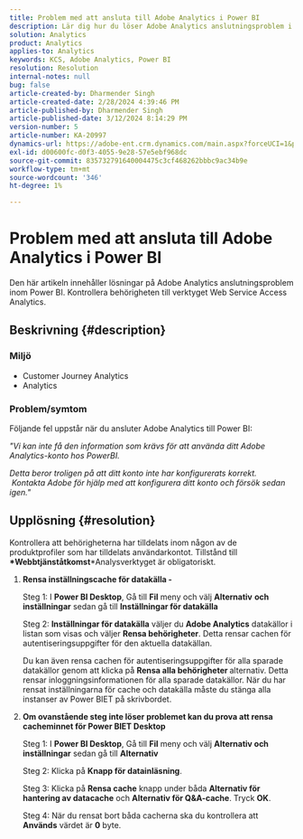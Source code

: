```yaml
---
title: Problem med att ansluta till Adobe Analytics i Power BI
description: Lär dig hur du löser Adobe Analytics anslutningsproblem i Power BI. Kontrollera behörigheten till verktyget Web Service Access Analytics.
solution: Analytics
product: Analytics
applies-to: Analytics
keywords: KCS, Adobe Analytics, Power BI
resolution: Resolution
internal-notes: null
bug: false
article-created-by: Dharmender Singh
article-created-date: 2/28/2024 4:39:46 PM
article-published-by: Dharmender Singh
article-published-date: 3/12/2024 8:14:29 PM
version-number: 5
article-number: KA-20997
dynamics-url: https://adobe-ent.crm.dynamics.com/main.aspx?forceUCI=1&pagetype=entityrecord&etn=knowledgearticle&id=d3a875f5-57d6-ee11-9079-6045bd006295
exl-id: d00600fc-d0f3-4055-9e28-57e5ebf968dc
source-git-commit: 835732791640004475c3cf468262bbbc9ac34b9e
workflow-type: tm+mt
source-wordcount: '346'
ht-degree: 1%

---
```


# Problem med att ansluta till Adobe Analytics i Power BI


Den här artikeln innehåller lösningar på Adobe Analytics anslutningsproblem inom Power BI. Kontrollera behörigheten till verktyget Web Service Access Analytics.

## Beskrivning {#description}


### <b>Miljö</b>

- Customer Journey Analytics
- Analytics 




### <b>Problem/symtom</b>

Följande fel uppstår när du ansluter Adobe Analytics till Power BI:



*&quot;Vi kan inte få den information som krävs för att använda ditt Adobe Analytics-konto hos PowerBI.*

*Detta beror troligen på att ditt konto inte har konfigurerats korrekt.  Kontakta Adobe för hjälp med att konfigurera ditt konto och försök sedan igen.&quot;*


## Upplösning {#resolution}

Kontrollera att behörigheterna har tilldelats inom någon av de produktprofiler som har tilldelats användarkontot. Tillstånd till <b>*Webbtjänståtkomst</b>*Analysverktyget är obligatoriskt.<br>


1. <b>Rensa inställningscache för datakälla - </b>

   Steg 1: I <b>Power BI Desktop</b>, Gå till <b>Fil</b> meny och välj <b>Alternativ</b> <b>och inställningar</b> sedan gå till <b>Inställningar för datakälla</b>

   Steg 2: <b>Inställningar för datakälla</b> väljer du <b>Adobe Analytics</b> datakällor i listan som visas och väljer <b>Rensa behörigheter</b>. Detta rensar cachen för autentiseringsuppgifter för den aktuella datakällan.

   Du kan även rensa cachen för autentiseringsuppgifter för alla sparade datakällor genom att klicka på <b>Rensa alla behörigheter </b>alternativ. Detta rensar inloggningsinformationen för alla sparade datakällor.
När du har rensat inställningarna för cache och datakälla måste du stänga alla instanser av Power BIET på skrivbordet.
2. <b>Om ovanstående steg inte löser problemet kan du prova att rensa cacheminnet för Power BIET Desktop</b>

   Steg 1: I <b>Power BI Desktop</b>, Gå till <b>Fil</b> meny och välj <b>Alternativ och inställningar</b> sedan gå till <b>Alternativ</b>

   Steg 2: Klicka på <b>Knapp för datainläsning</b>.

   Steg 3: Klicka på <b>Rensa cache</b> knapp under båda <b>Alternativ för hantering av datacache</b> och <b>Alternativ för Q&amp;A-cache</b>. Tryck <b>OK</b>.

   Steg 4: När du rensat bort båda cacherna ska du kontrollera att <b>Används</b> värdet är <b>0</b> byte.
